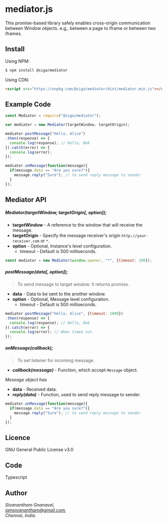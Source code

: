 # mediator.js

This promise-based library safely enables cross-origin communication between Window objects. e.g,. between a page to iframe or between two iframes.

## Install

Using NPM:

```bash
$ npm install @siga/mediator
```

Using CDN:

```html
<script src="https://unpkg.com/@siga/mediator/dist/mediator.min.js"></script>
```

## Example Code

```javascript
const Mediator = require("@siga/mediator");

var mediator = new Mediator(targetWindow, targetOrigin);

mediator.postMessage("Hello, Alice")
.then(response) => {
  console.log(response); // Hello, Bob
}).catch(error) => {
  console.log(error);
});

mediator.onMessage(function(message){
  if(message.data == "Are you sure?"){
    message.reply("Sure"); // to send reply message to sender
  }
});
```

## Mediator API
##### Mediator(targetWindow, targetOrigin[, option]);

+ **targetWindow** - A reference to the window that will receive the message.
+ **targetOrigin** - Specify the message receiver's origin `http://your-receiver.com` or `*`.
+ **option** - Optional, Instance's level configuration.
  + timeout - Default is 500 milliseconds.

```javascript
const mediator = new Mediator(window.opener, "*", {timeout: 100}); 
```
##### postMessage(data[, option]);
> To send message to target window. It returns promise.

  + **data** - Data to be sent to the another window.
  + **option** - Optional, Message level configuration.
    + timeout - Default is 500 milliseconds.
  
```javascript
mediator.postMessage("Hello, Alice", {timeout: 1000})
.then(response) => {
  console.log(response); // Hello, Bob
}).catch(error) => {
  console.log(error); // When timed out.
});
```
##### onMessage(callback);
> To set listener for incoming message.  

  + ***callback(message)*** - Function, which accept *`Message`* object.

*Message object has*
  + **data** - Received data.
  + ***reply(data)*** - Function, used to send reply message to sender.

```javascript
mediator.onMessage(function(message){
  if(message.data == "Are you sure?"){
    message.reply("Sure"); // to send reply message to sender
  }
});
```

## Licence
GNU General Public License v3.0

## Code
Typescript

## Author
*Sivanantham Gnanavel,*            
*iamsivanantham@gmail.com,*   
*Chennai, India.*
